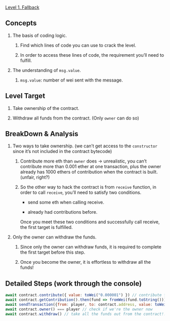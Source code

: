 [Level 1. Fallback](https://ethernaut.openzeppelin.com/level/0x3c34A342b2aF5e885FcaA3800dB5B205fEfa3ffB)

## Concepts

1. The basis of coding logic.

    1. Find which lines of code you can use to crack the level.
    
    2. In order to access these lines of code, the requirement you’ll need to fulfill.
    
2. The understanding of `msg.value`.

    1. `msg.value`: number of wei sent with the message.

## Level Target

1. Take ownership of the contract.

2. Withdraw all funds from the contract. (Only `owner` can do so)

## BreakDown & Analysis

1. Two ways to take ownership. (we can’t get access to the `constructor` since it’s not included in the contract bytecode)

    1. Contribute more eth than `owner` does → unrealistic, you can’t contribute more than 0.001 ether at one transaction, plus the owner already has 1000 ethers of contribution when the contract is built. (unfair, right?)
    
    2. So the other way to hack the contract is from `receive` function, in order to call `receive`, you’ll need to satisfy two conditions.
    
        * send some eth when calling receive.
        
        * already had contributions before.
        
        Once you meet these two conditions and successfully call receive, the first target is fulfilled.
        
2. Only the owner can withdraw the funds.

    1. Since only the owner can withdraw funds, it is required to complete the first target before this step.
    
    2. Once you become the owner, it is effortless to withdraw all the funds!

## Detailed Steps (work through the console)

```js
await contract.contribute({ value: toWei("0.000001") }) // contribute first, so that you'll be able to call receive
await contract.getContribution().then(fund => fromWei(fund.toString())) // confirm if you have contributed
await sendTransaction({from: player, to: contract.address, value: toWei('0.000001')}) // call receive with some ether sent
await contract.owner() === player // check if we're the owner now
await contract.withdraw() // take all the funds out from the contract!!!
```
